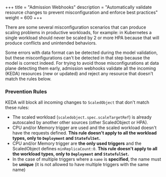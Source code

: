 +++
title = "Admission Webhooks"
description = "Automatically validate resource changes to prevent misconfiguration and enforce best practices"
weight = 600
+++

There are some several misconfiguration scenarios that can produce scaling problems in productive workloads, for example: in Kubernetes a single workload should never be scaled by 2 or more HPA because that will produce conflicts and unintended behaviors.

Some errors with data format can be detected during the model validation, but these misconfigurations can't be detected in that step because the model is correct indeed. For trying to avoid those misconfigurations at data plane detecting them early, admission webhooks validate all the incoming (KEDA) resources (new or updated) and reject any resource that doesn't match the rules below.

### Prevention Rules

KEDA will block all incoming changes to `ScaledObject` that don't match these rules:

- The scaled workload (`scaledobject.spec.scaleTargetRef`) is already autoscaled by another other sources (other ScaledObject or HPA).
- CPU and/or Memory trigger are used and the scaled workload doesn't have the requests defined. **This rule doesn't apply to all the workload types, only to `Deployment` and `StatefulSet`.**
- CPU and/or Memory trigger are **the only used triggers** and the ScaledObject defines `minReplicaCount:0`. **This rule doesn't apply to all the workload types, only to `Deployment` and `StatefulSet`.**
- In the case of multiple triggers where a `name` is **specified**, the name must be **unique** (it is not allowed to have multiple triggers with the same name)
